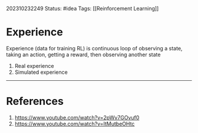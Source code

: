 202310232249
Status: #idea
Tags: [[Reinforcement Learning]]

# Experience

Experience (data for training RL) is continuous loop of observing a state, taking an action, getting a reward, then observing another state

1. Real experience
2. Simulated experience
---
# References

1. https://www.youtube.com/watch?v=2pWv7GOvuf0
2. https://www.youtube.com/watch?v=ItMutbeOHtc